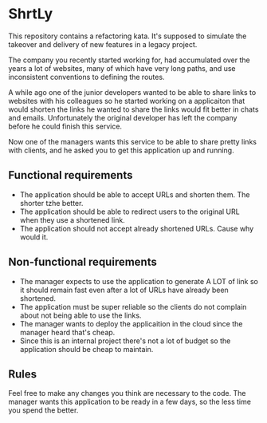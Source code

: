 # ShrtLy

This repository contains a refactoring kata. It's supposed to simulate the takeover and delivery of new features in a legacy project.

The company you recently started working for, had accumulated over the years a lot of websites, many of which have very long paths, and use inconsistent conventions to defining the routes.

A while ago one of the junior developers wanted to be able to share links to websites with his colleagues so he started working on a applicaiton that would shorten the links he wanted to share the links would fit better in chats and emails. Unfortunately the original developer has left the company before he could finish this service.

Now one of the managers wants this service to be able to share pretty links with clients, and he asked you to get this application up and running.

## Functional requirements

- The application should be able to accept URLs and shorten them. The shorter tzhe better.
- The application should be able to redirect users to the original URL when they use a shortened link.
- The application should not accept already shortened URLs. Cause why would it.

## Non-functional requirements

- The manager expects to use the application to generate A LOT of link so it should remain fast even after a lot of URLs have already been shortened.
- The application must be super reliable so the clients do not complain about not being able to use the links.
- The manager wants to deploy the applicaition in the cloud since the manager heard that's cheap.
- Since this is an internal project there's not a lot of budget so the application should be cheap to maintain.

## Rules

Feel free to make any changes you think are necessary to the code. 
The manager wants this application to be ready in a few days, so the less time you spend the better.
